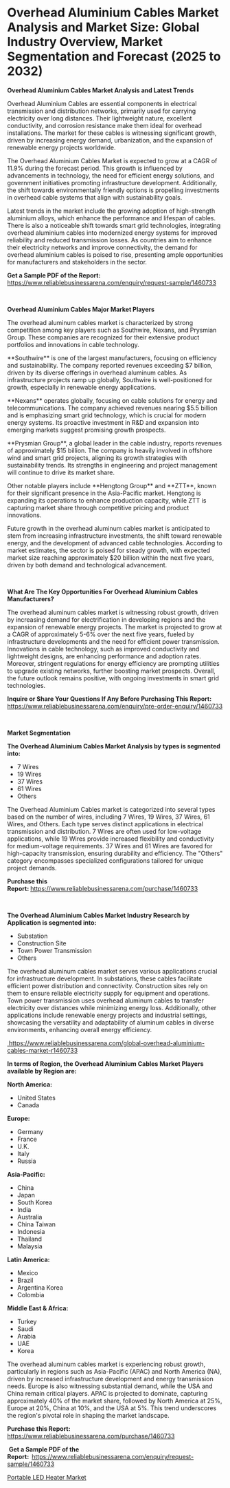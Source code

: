 <p><h1>Overhead Aluminium Cables Market Analysis and Market Size: Global Industry Overview, Market Segmentation and Forecast (2025 to 2032)</h1></p><p><strong>Overhead Aluminium Cables Market Analysis and Latest Trends</strong></p>
<p><p>Overhead Aluminium Cables are essential components in electrical transmission and distribution networks, primarily used for carrying electricity over long distances. Their lightweight nature, excellent conductivity, and corrosion resistance make them ideal for overhead installations. The market for these cables is witnessing significant growth, driven by increasing energy demand, urbanization, and the expansion of renewable energy projects worldwide.</p><p>The Overhead Aluminium Cables Market is expected to grow at a CAGR of 11.9% during the forecast period. This growth is influenced by advancements in technology, the need for efficient energy solutions, and government initiatives promoting infrastructure development. Additionally, the shift towards environmentally friendly options is propelling investments in overhead cable systems that align with sustainability goals.</p><p>Latest trends in the market include the growing adoption of high-strength aluminium alloys, which enhance the performance and lifespan of cables. There is also a noticeable shift towards smart grid technologies, integrating overhead aluminium cables into modernized energy systems for improved reliability and reduced transmission losses. As countries aim to enhance their electricity networks and improve connectivity, the demand for overhead aluminium cables is poised to rise, presenting ample opportunities for manufacturers and stakeholders in the sector.</p></p>
<p><strong>Get a Sample PDF of the Report:&nbsp;</strong> <a href="https://www.reliablebusinessarena.com/enquiry/request-sample/1460733?utm_campaign=2515&utm_medium=2&utm_source=Github&utm_content=ia&utm_term=24032025&utm_id=overhead-aluminium-cables">https://www.reliablebusinessarena.com/enquiry/request-sample/1460733</a></p>
<p>&nbsp;</p>
<p><strong>Overhead Aluminium Cables Major Market Players</strong></p>
<p><p>The overhead aluminum cables market is characterized by strong competition among key players such as Southwire, Nexans, and Prysmian Group. These companies are recognized for their extensive product portfolios and innovations in cable technology.</p><p>**Southwire** is one of the largest manufacturers, focusing on efficiency and sustainability. The company reported revenues exceeding $7 billion, driven by its diverse offerings in overhead aluminum cables. As infrastructure projects ramp up globally, Southwire is well-positioned for growth, especially in renewable energy applications.</p><p>**Nexans** operates globally, focusing on cable solutions for energy and telecommunications. The company achieved revenues nearing $5.5 billion and is emphasizing smart grid technology, which is crucial for modern energy systems. Its proactive investment in R&D and expansion into emerging markets suggest promising growth prospects.</p><p>**Prysmian Group**, a global leader in the cable industry, reports revenues of approximately $15 billion. The company is heavily involved in offshore wind and smart grid projects, aligning its growth strategies with sustainability trends. Its strengths in engineering and project management will continue to drive its market share.</p><p>Other notable players include **Hengtong Group** and **ZTT**, known for their significant presence in the Asia-Pacific market. Hengtong is expanding its operations to enhance production capacity, while ZTT is capturing market share through competitive pricing and product innovations.</p><p>Future growth in the overhead aluminum cables market is anticipated to stem from increasing infrastructure investments, the shift toward renewable energy, and the development of advanced cable technologies. According to market estimates, the sector is poised for steady growth, with expected market size reaching approximately $20 billion within the next five years, driven by both demand and technological advancement.</p></p>
<p>&nbsp;</p>
<p><strong>What Are The Key Opportunities For Overhead Aluminium Cables Manufacturers?</strong></p>
<p><p>The overhead aluminum cables market is witnessing robust growth, driven by increasing demand for electrification in developing regions and the expansion of renewable energy projects. The market is projected to grow at a CAGR of approximately 5-6% over the next five years, fueled by infrastructure developments and the need for efficient power transmission. Innovations in cable technology, such as improved conductivity and lightweight designs, are enhancing performance and adoption rates. Moreover, stringent regulations for energy efficiency are prompting utilities to upgrade existing networks, further boosting market prospects. Overall, the future outlook remains positive, with ongoing investments in smart grid technologies.</p></p>
<p><strong>Inquire or Share Your Questions If Any Before Purchasing This Report:</strong> <a href="https://www.reliablebusinessarena.com/enquiry/pre-order-enquiry/1460733?utm_campaign=2515&utm_medium=2&utm_source=Github&utm_content=ia&utm_term=24032025&utm_id=overhead-aluminium-cables">https://www.reliablebusinessarena.com/enquiry/pre-order-enquiry/1460733</a></p>
<p>&nbsp;</p>
<p><strong>Market Segmentation</strong></p>
<p><strong>The Overhead Aluminium Cables Market Analysis by types is segmented into:</strong></p>
<p><ul><li>7 Wires</li><li>19 Wires</li><li>37 Wires</li><li>61 Wires</li><li>Others</li></ul></p>
<p><p>The Overhead Aluminium Cables market is categorized into several types based on the number of wires, including 7 Wires, 19 Wires, 37 Wires, 61 Wires, and Others. Each type serves distinct applications in electrical transmission and distribution. 7 Wires are often used for low-voltage applications, while 19 Wires provide increased flexibility and conductivity for medium-voltage requirements. 37 Wires and 61 Wires are favored for high-capacity transmission, ensuring durability and efficiency. The "Others" category encompasses specialized configurations tailored for unique project demands.</p></p>
<p><strong>Purchase this Report:&nbsp;</strong><a href="https://www.reliablebusinessarena.com/purchase/1460733?utm_campaign=2515&utm_medium=2&utm_source=Github&utm_content=ia&utm_term=24032025&utm_id=overhead-aluminium-cables">https://www.reliablebusinessarena.com/purchase/1460733</a></p>
<p>&nbsp;</p>
<p><strong>The Overhead Aluminium Cables Market Industry Research by Application is segmented into:</strong></p>
<p><ul><li>Substation</li><li>Construction Site</li><li>Town Power Transmission</li><li>Others</li></ul></p>
<p><p>The overhead aluminum cables market serves various applications crucial for infrastructure development. In substations, these cables facilitate efficient power distribution and connectivity. Construction sites rely on them to ensure reliable electricity supply for equipment and operations. Town power transmission uses overhead aluminum cables to transfer electricity over distances while minimizing energy loss. Additionally, other applications include renewable energy projects and industrial settings, showcasing the versatility and adaptability of aluminum cables in diverse environments, enhancing overall energy efficiency.</p></p>
<p><a href="https://www.reliablebusinessarena.com/global-overhead-aluminium-cables-market-r1460733?utm_campaign=2515&utm_medium=2&utm_source=Github&utm_content=ia&utm_term=24032025&utm_id=overhead-aluminium-cables">&nbsp;https://www.reliablebusinessarena.com/global-overhead-aluminium-cables-market-r1460733</a></p>
<p><strong>In terms of Region, the Overhead Aluminium Cables Market Players available by Region are:</strong></p>
<p>
    <p> <strong> North America: </strong>
        <ul>
            <li>United States</li>
            <li>Canada</li>
        </ul>
        </p> 
    <p> <strong> Europe: </strong>
        <ul>
            <li>Germany</li>
            <li>France</li>
            <li>U.K.</li>
            <li>Italy</li>
            <li>Russia</li>
        </ul>
        </p> 
    <p> <strong> Asia-Pacific: </strong>
        <ul>
            <li>China</li>
            <li>Japan</li>
            <li>South Korea</li>
            <li>India</li>
            <li>Australia</li>
            <li>China Taiwan</li>
            <li>Indonesia</li>
            <li>Thailand</li>
            <li>Malaysia</li>
        </ul>
        </p> 
    <p> <strong> Latin America: </strong>
        <ul>
            <li>Mexico</li>
            <li>Brazil</li>
            <li>Argentina Korea</li>
            <li>Colombia</li>
        </ul>
        </p> 
    <p> <strong> Middle East & Africa: </strong>
        <ul>
            <li>Turkey</li>
            <li>Saudi</li>
            <li>Arabia</li>
            <li>UAE</li>
            <li>Korea</li>
        </ul>
    </p>
    </p>
<p><p>The overhead aluminum cables market is experiencing robust growth, particularly in regions such as Asia-Pacific (APAC) and North America (NA), driven by increased infrastructure development and energy transmission needs. Europe is also witnessing substantial demand, while the USA and China remain critical players. APAC is projected to dominate, capturing approximately 40% of the market share, followed by North America at 25%, Europe at 20%, China at 10%, and the USA at 5%. This trend underscores the region's pivotal role in shaping the market landscape.</p></p>
<p><strong>Purchase this Report: </strong><a href="https://www.reliablebusinessarena.com/purchase/1460733?utm_campaign=2515&utm_medium=2&utm_source=Github&utm_content=ia&utm_term=24032025&utm_id=overhead-aluminium-cables">https://www.reliablebusinessarena.com/purchase/1460733</a></p>
<p>&nbsp;<strong>Get a Sample PDF of the Report:&nbsp;&nbsp;</strong><a href="https://www.reliablebusinessarena.com/enquiry/request-sample/1460733?utm_campaign=2515&utm_medium=2&utm_source=Github&utm_content=ia&utm_term=24032025&utm_id=overhead-aluminium-cables">https://www.reliablebusinessarena.com/enquiry/request-sample/1460733</a></p>
<p><strong></strong></p>
<p><p><a href="https://github.com/barnickclara79/Market-Research-Report-List-1/blob/main/portable-led-heater-market.md?utm_campaign=2515&utm_medium=2&utm_source=Github&utm_content=ia&utm_term=24032025&utm_id=overhead-aluminium-cables">Portable LED Heater Market</a></p></p>